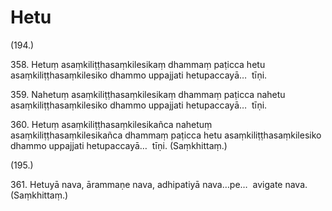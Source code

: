 

# Hetu







(194.)

358\. Hetuṃ asaṃkiliṭṭhasaṃkilesikaṃ dhammaṃ paṭicca hetu asaṃkiliṭṭhasaṃkilesiko dhammo uppajjati hetupaccayā…  tīṇi.

359\. Nahetuṃ asaṃkiliṭṭhasaṃkilesikaṃ dhammaṃ paṭicca nahetu asaṃkiliṭṭhasaṃkilesiko dhammo uppajjati hetupaccayā…  tīṇi.

360\. Hetuṃ asaṃkiliṭṭhasaṃkilesikañca nahetuṃ asaṃkiliṭṭhasaṃkilesikañca dhammaṃ paṭicca hetu asaṃkiliṭṭhasaṃkilesiko dhammo uppajjati hetupaccayā…  tīṇi. (Saṃkhittaṃ.)

(195.)

361\. Hetuyā nava, ārammaṇe nava, adhipatiyā nava…pe…  avigate nava. (Saṃkhittaṃ.)



